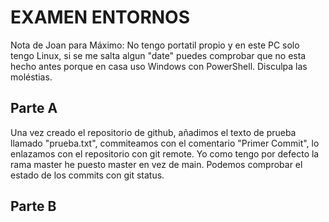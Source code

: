 # EXAMEN ENTORNOS

Nota de Joan para Máximo: No tengo portatil propio y en este PC solo tengo Linux, si se me salta algun "date" puedes comprobar que no esta hecho antes porque en casa uso Windows con PowerShell. Disculpa las moléstias.

## Parte A

Una vez creado el repositorio de github, añadimos el texto de prueba llamado "prueba.txt", commiteamos con el comentario "Primer Commit", lo enlazamos con el repositorio con git remote. Yo como tengo por defecto la rama master he puesto master en vez de main. Podemos comprobar el estado de los commits con git status.

## Parte B
